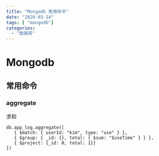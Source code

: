 ```yaml
---
title: "Mongodb 常用命令"
date: "2020-03-14"
tags: [ "mongodb"]
categories:
  - "数据库" 
---
```

# Mongodb

## 常用命令

### aggregate

求和

```shell
db.app_log.aggregate([
   { $match: { userId: "kim", type: "use" } },
   { $group: { _id: {}, total: { $sum: "$useTime" } } },
   { $project: {_id: 0, total: 1}}
])
```
